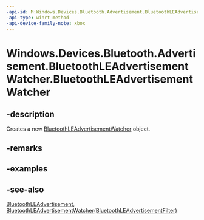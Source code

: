 ```yaml
---
-api-id: M:Windows.Devices.Bluetooth.Advertisement.BluetoothLEAdvertisementWatcher.#ctor
-api-type: winrt method
-api-device-family-note: xbox
---
```


<!-- Method syntax
public BluetoothLEAdvertisementWatcher()
-->

# Windows.Devices.Bluetooth.Advertisement.BluetoothLEAdvertisementWatcher.BluetoothLEAdvertisementWatcher

## -description
Creates a new [BluetoothLEAdvertisementWatcher](bluetoothleadvertisementwatcher.md) object.

## -remarks

## -examples

## -see-also
[BluetoothLEAdvertisement](bluetoothleadvertisement.md), [BluetoothLEAdvertisementWatcher(BluetoothLEAdvertisementFilter)](bluetoothleadvertisementwatcher_bluetoothleadvertisementwatcher_1138055855.md)